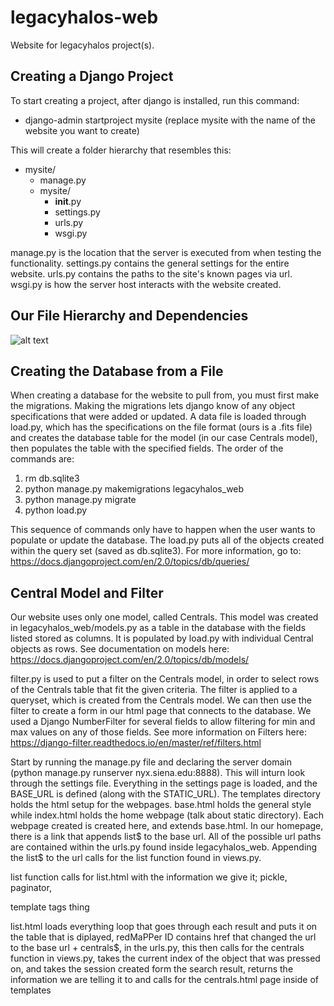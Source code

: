 # legacyhalos-web
Website for legacyhalos project(s).

## Creating a Django Project
To start creating a project, after django is installed, run this command:
- django-admin startproject mysite (replace mysite with the name of the website you want to create)

This will create a folder hierarchy that resembles this:

* mysite/
  * manage.py
  * mysite/
    * __init__.py
    * settings.py
    * urls.py
    * wsgi.py


manage.py is the location that the server is executed from when testing the functionality.
settings.py contains the general settings for the entire website.
urls.py contains the paths to the site's known pages via url.
wsgi.py is how the server host interacts with the website created.

## Our File Hierarchy and Dependencies
![alt text](https://docs.google.com/drawings/d/e/2PACX-1vRLhdgoZOds5w9cVZbfOI25HLPWE3lf5-u6W_XQV3KOqfM8crgQpBGdiFFyqCfh_Ryh_CWbQmKawKJR/pub?w=1337&h=691 "Project Structure Diagram")

## Creating the Database from a File
When creating a database for the website to pull from, you must first make the migrations. Making the migrations lets django know of any object specifications that were added or updated. 
A data file is loaded through load.py, which has the specifications on the file format (ours is a .fits file) and creates the database table for the model (in our case Centrals model), then populates the table with the specified fields.
The order of the commands are:
1. rm db.sqlite3
2. python manage.py makemigrations legacyhalos_web
3. python manage.py migrate
4. python load.py

This sequence of commands only have to happen when the user wants to populate or update the database.
The load.py puts all of the objects created within the query set (saved as db.sqlite3). For more information, go to: https://docs.djangoproject.com/en/2.0/topics/db/queries/

## Central Model and Filter
Our website uses only one model, called Centrals. This model was created in legacyhalos_web/models.py as a table in the database with the fields listed stored as columns. It is populated by load.py with individual Central objects as rows. See documentation on models here:
https://docs.djangoproject.com/en/2.0/topics/db/models/

filter.py is used to put a filter on the Centrals model, in order to select rows of the Centrals table that fit the given criteria. The filter is applied to a queryset, which is created from the Centrals model. We can then use the filter to create a form in our html page that connects to the database. We used a Django NumberFilter for several fields to allow filtering for min and max values on any of those fields. See more information on Filters here: 
https://django-filter.readthedocs.io/en/master/ref/filters.html


Start by running the manage.py file and declaring the server domain (python manage.py runserver nyx.siena.edu:8888).
This will inturn look through the settings file. Everything in the settings page is loaded, and the BASE_URL is defined (along with the STATIC_URL). The templates directory holds the html setup for the webpages. base.html holds the general style while index.html holds the home webpage (talk about static directory). Each webpage created is created here, and extends base.html. In our homepage, there is a link that appends list$ to the base url. All of the possible url paths are contained within the urls.py found inside legacyhalos_web. Appending the list$ to the url calls for the list function found in views.py. 

list function calls for list.html with the information we give it; pickle, paginator,

template tags thing

list.html loads everything loop that goes through each result and puts it on the table that is diplayed,
redMaPPer ID contains href that changed the url to the base url + centrals$, 
in the urls.py, this then calls for the centrals function in views.py,
takes the current index of the object that was pressed on, and takes the session created form the search result,
returns the information we are telling it to and calls for the centrals.html page inside of templates


